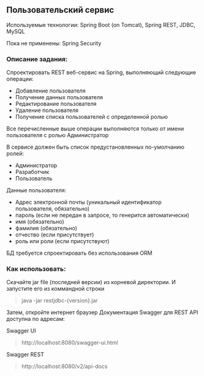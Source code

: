 ## Пользовательский сервис
Используемые технологии: Spring Boot (on Tomcat), Spring REST, JDBC, MySQL

Пока не применены: Spring Security 

### Описание задания:
Спроектировать REST веб-сервис на Spring, выполняющий следующие операции:
- Добавление пользователя
- Получение данных пользователя
- Редактирование пользователя
- Удаление пользователя
- Получение списка пользователей с определенной ролью

Все перечисленные выше операции выполняются только от имени пользователя с ролью Администратор

В сервисе должен быть список предустановленных по-умолчанию ролей: 
- Администратор 
- Разработчик 
- Пользователь

Данные пользователя:
- Адрес электронной почты (уникальный идентификатор пользователя, обязательно) 
- пароль (если не передан в запросе, то генерится автоматически)
- имя (обязательно)
- фамилия (обязательно) 
- отчество (если присутствует)
- роль или роли (если присутствуют)

БД требуется спроектировать без использования ORM

### Как использовать:
Скачайте jar file (последней версии) из корневой директории.
И запустите его из коммандной строки 
> java -jar restjdbc-{version}.jar 

Затем, откройте интернет браузер
Документация Swagger для REST API доступна по адресам:

Swagger UI
> http://localhost:8080/swagger-ui.html

Swagger REST
> http://localhost:8080/v2/api-docs